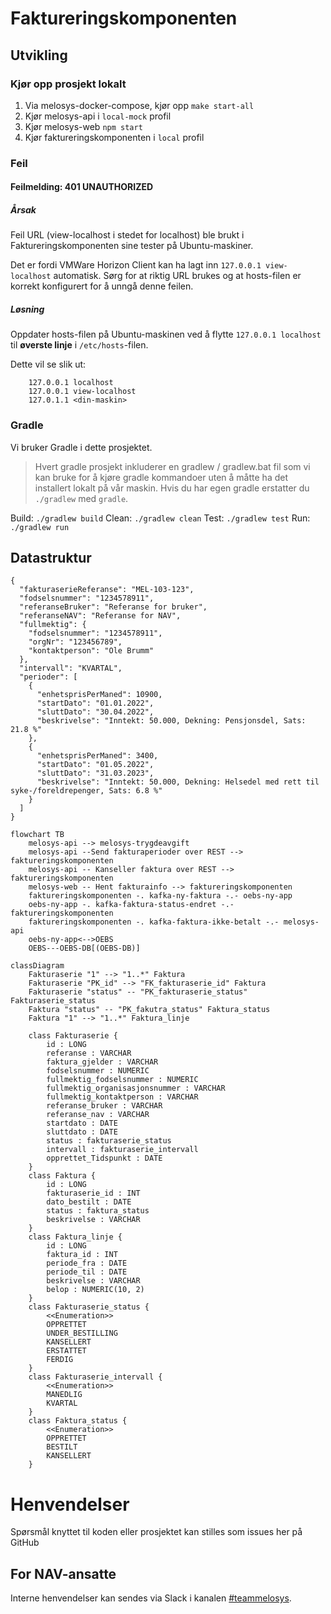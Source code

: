 # Faktureringskomponenten

## Utvikling

### Kjør opp prosjekt lokalt

1. Via melosys-docker-compose, kjør opp `make start-all`
2. Kjør melosys-api i `local-mock` profil
3. Kjør melosys-web `npm start`
4. Kjør faktureringskomponenten i `local` profil

### Feil
#### Feilmelding: 401 UNAUTHORIZED  
##### Årsak
Feil URL (view-localhost i stedet for localhost) ble brukt i Faktureringskomponenten sine tester på Ubuntu-maskiner.  

Det er fordi VMWare Horizon Client kan ha lagt inn `127.0.0.1 view-localhost` automatisk. 
Sørg for at riktig URL brukes og at hosts-filen er korrekt konfigurert for å unngå denne feilen.


##### Løsning
Oppdater hosts-filen på Ubuntu-maskinen ved å flytte `127.0.0.1 localhost` til **øverste linje** i `/etc/hosts`-filen.   

Dette vil se slik ut:
```hosts
    127.0.0.1 localhost
    127.0.0.1 view-localhost
    127.0.1.1 <din-maskin>
```

### Gradle

Vi bruker Gradle i dette prosjektet.

> Hvert gradle prosjekt inkluderer en gradlew / gradlew.bat fil som vi kan bruke for å kjøre gradle kommandoer uten å måtte ha det installert lokalt på vår maskin. 
> Hvis du har egen gradle erstatter du `./gradlew` med `gradle`.

Build: `./gradlew build`
Clean: `./gradlew clean`
Test: `./gradlew test`
Run: `./gradlew run`

## Datastruktur

```json5
{
  "fakturaserieReferanse": "MEL-103-123",
  "fodselsnummer": "1234578911",
  "referanseBruker": "Referanse for bruker",
  "referanseNAV": "Referanse for NAV",
  "fullmektig": {
    "fodselsnummer": "1234578911",
    "orgNr": "123456789",
    "kontaktperson": "Ole Brumm"
  },
  "intervall": "KVARTAL",
  "perioder": [
    {
      "enhetsprisPerManed": 10900,
      "startDato": "01.01.2022",
      "sluttDato": "30.04.2022",
      "beskrivelse": "Inntekt: 50.000, Dekning: Pensjonsdel, Sats: 21.8 %"
    },
    {
      "enhetsprisPerManed": 3400,
      "startDato": "01.05.2022",
      "sluttDato": "31.03.2023",
      "beskrivelse": "Inntekt: 50.000, Dekning: Helsedel med rett til syke-/foreldrepenger, Sats: 6.8 %"
    }
  ]
} 
```


```mermaid
flowchart TB
    melosys-api --> melosys-trygdeavgift
    melosys-api --Send fakturaperioder over REST --> faktureringskomponenten
    melosys-api -- Kanseller faktura over REST --> faktureringskomponenten
    melosys-web -- Hent fakturainfo --> faktureringskomponenten
    faktureringskomponenten -. kafka-ny-faktura -.- oebs-ny-app
    oebs-ny-app -. kafka-faktura-status-endret -.- faktureringskomponenten
    faktureringskomponenten -. kafka-faktura-ikke-betalt -.- melosys-api
    oebs-ny-app<-->OEBS
    OEBS---OEBS-DB[(OEBS-DB)]
```

```mermaid
classDiagram
    Fakturaserie "1" --> "1..*" Faktura
    Fakturaserie "PK_id" --> "FK_fakturaserie_id" Faktura
    Fakturaserie "status" -- "PK_fakturaserie_status" Fakturaserie_status
    Faktura "status" -- "PK_fakutra_status" Faktura_status
    Faktura "1" --> "1..*" Faktura_linje
    
    class Fakturaserie {
        id : LONG
        referanse : VARCHAR
        faktura_gjelder : VARCHAR
        fodselsnummer : NUMERIC
        fullmektig_fodselsnummer : NUMERIC
        fullmektig_organisasjonsnummer : VARCHAR
        fullmektig_kontaktperson : VARCHAR
        referanse_bruker : VARCHAR
        referanse_nav : VARCHAR
        startdato : DATE
        sluttdato : DATE
        status : fakturaserie_status
        intervall : fakturaserie_intervall
        opprettet_Tidspunkt : DATE
    }
    class Faktura {
        id : LONG
        fakturaserie_id : INT
        dato_bestilt : DATE
        status : faktura_status
        beskrivelse : VARCHAR
    }
    class Faktura_linje {
        id : LONG
        faktura_id : INT
        periode_fra : DATE
        periode_til : DATE
        beskrivelse : VARCHAR
        belop : NUMERIC(10, 2)
    }
    class Fakturaserie_status {
        <<Enumeration>>
        OPPRETTET
        UNDER_BESTILLING
        KANSELLERT
        ERSTATTET
        FERDIG
    }
    class Fakturaserie_intervall {
        <<Enumeration>>
        MANEDLIG
        KVARTAL
    }
    class Faktura_status {
        <<Enumeration>>
        OPPRETTET
        BESTILT
        KANSELLERT
    }
```

# Henvendelser

Spørsmål knyttet til koden eller prosjektet kan stilles som issues her på GitHub

## For NAV-ansatte

Interne henvendelser kan sendes via Slack i kanalen [#teammelosys](https://nav-it.slack.com/archives/C92481HSP).